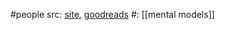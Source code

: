 #people 
src: [site](https://rhiannonbeaubien.com), [goodreads](https://www.goodreads.com/author/show/18934849.Rhiannon_Beaubien) 
#: [[mental models]] 


